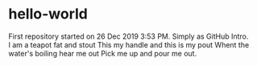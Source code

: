 # hello-world
First repository started on 26 Dec 2019 3:53 PM. Simply as GitHub Intro.  
I am a teapot fat and stout 
This my handle and this is my pout 
Whent the water's boiling hear me out
Pick me up and pour me out. 

